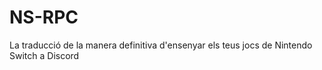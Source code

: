 # NS-RPC
La traducció de la manera definitiva d'ensenyar els teus jocs de Nintendo Switch a Discord
